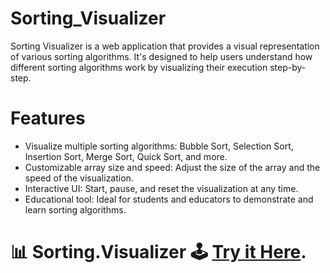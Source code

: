 # Sorting_Visualizer
Sorting Visualizer is a web application that provides a visual representation of various sorting algorithms. It's designed to help users understand how different sorting algorithms work by visualizing their execution step-by-step.

# Features
* Visualize multiple sorting algorithms: Bubble Sort, Selection Sort, Insertion Sort, Merge Sort, Quick Sort, and more.
* Customizable array size and speed: Adjust the size of the array and the speed of the visualization.
* Interactive UI: Start, pause, and reset the visualization at any time.
* Educational tool: Ideal for students and educators to demonstrate and learn sorting algorithms.

# 📊 Sorting.Visualizer 🕹  [Try it Here](https://krupallad09.github.io/Sorting_Visualizer/).
